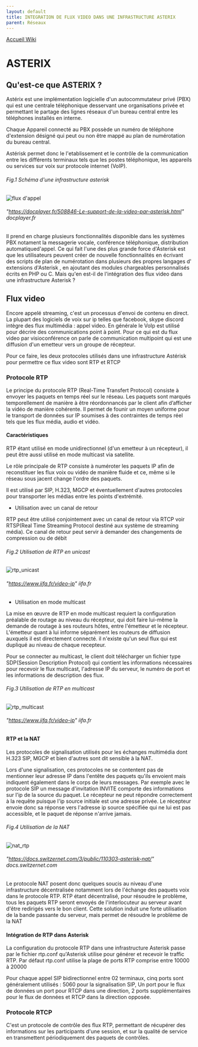 ```yaml
---
layout: default
title: INTEGRATION DE FLUX VIDEO DANS UNE INFRASTRUCTURE ASTERIX
parent: Réseaux
---
```


[Accueil Wiki](https://epheclln.github.io/Wiki-TI/)

# ASTERIX

## Qu'est-ce que ASTERIX ?

Astérix est une implémentation logicielle d'un autocommutateur privé (PBX) qui
est une centrale téléphonique desservant une organisations privée et permettant
le partage des lignes réseaux d'un bureau central entre les téléphones installés
en interne.

Chaque Appareil connecté au PBX possède un numéro de téléphone d'extension
désigné qui peut ou non être mappé au plan de numérotation du bureau central.

Astérisk permet donc le l'etablissement et le contrôle de la communication entre
les différents terminaux tels que les postes téléphonique, les appareils ou
services sur voix sur protocole internet (VoIP).
###### Fig.1 Schéma d'une infrastructure asterisk
![flux d'appel](https://user-images.githubusercontent.com/74672498/169313118-e214baf6-f8d7-40f4-a8c8-4b757a64b2e8.png)
###### "https://docplayer.fr/508846-Le-support-de-la-video-par-asterisk.html" docplayer.fr

Il prend en charge plusieurs fonctionnalités disponible dans les systèmes PBX
notament la messagerie vocale, conférence téléphonique, distribution
automatiqued'appel. Ce qui fait l'une des plus grande force d'Asterisk est que
les utilisateurs peuvent créer de nouvelle fonctionnalités en écrivant des
scripts de plan de numérotation dans plusieurs des propres langages d'
extensions d'Asterisk , en ajoutant des modules chargeables personnalisés écrits
en PHP ou C. Mais qu'en est-il de l'intégration des flux video dans une
infrastructure Asterisk ?

## Flux video

Encore appelé streaming, c'est un processus d'envoi de contenu en direct. La
plupart des logiciels de voix sur ip telles que facebook, skype discord intègre
des flux multimédia : appel video. En générale le VoIp est utilisé pour décrire
des communications point à point. Pour ce qui est du flux video par
visioconférence on parle de communication multipoint qui est une diffusion d'un
emetteur vers un groupe de récepteur.

Pour ce faire, les deux protocoles utilisés dans une infrastructure Astérisk
pour permettre ce flux video sont RTP et RTCP

### Protocole RTP

Le principe du protocole RTP (Real-Time Transfert Protocol) consiste à envoyer
les paquets en temps réel sur le réseau. Les paquets sont marqués temporellement
de manière à être réordonnancés par le client afin d’afficher la vidéo de
manière cohérente. Il permet de founir un moyen uniforme pour le transport de
données sur IP soumises à des contraintes de temps réel tels que les flux média,
audio et vidéo.

#### Caractéristiques

RTP étant utilisé en mode unidirectionnel (d'un emetteur à un récepteur), il
peut être aussi utilisé en mode multicast via satellite.

Le rôle principale de RTP consiste à numéroter les paquets IP afin de
reconstituer les flux voix ou vidéo de manière fluide et ce, même si le réseau
sous jacent change l'ordre des paquets.

Il est utilisé par SIP, H.323, MGCP et éventuellement d'autres protocoles pour transporter les médias entre les points d'extrémité.

- Utilisation avec un canal de retour

RTP peut être utilisé conjointement avec un canal de retour via RTCP voir RTSP(Real Time Streaming Protocol destiné aux système de streaming média). Ce canal de retour peut servir à demander des changements de compression ou de débit 

###### Fig.2 Utilisation de RTP en unicast
![rtp_unicast](https://user-images.githubusercontent.com/74672498/169299420-0e91d1bf-7c4f-429f-99c5-da9a9a9e5b5c.png)

###### "https://www.iifa.fr/video-ip" iifa.fr

- Utilisation en mode multicast

La mise en œuvre de RTP en mode multicast requiert la configuration préalable de
routage au niveau du récepteur, qui doit faire lui-même la demande de routage à
ses routeurs hôtes, entre l'émetteur et le récepteur. L'émetteur quant à lui
informe séparément les routeurs de diffusion auxquels il est directement
connecté. il n'existe qu'un seul flux qui est dupliqué au niveau de chaque recepteur.

Pour se connecter au multicast, le client doit télécharger un fichier type SDP(Session Description Protocol) qui contient les informations nécessaires pour recevoir le flux multicast, l'adresse IP du serveur, le numéro de port et les informations de description des flux. 
######  Fig.3 Utilisation de RTP en multicast
![rtp_multicast](https://user-images.githubusercontent.com/74672498/169301654-924eb1f4-ccb3-4ee8-aed4-38f244f8cc9f.png)

######  "https://www.iifa.fr/video-ip" iifa.fr

 #### RTP et la NAT
 
 Les protocoles de signalisation utilisés pour les échanges multimédia dont H.323 SIP, MGCP et bien d'autres sont dit sensible à la NAT.
 
 Lors d'une signalisation, ces protocoles ne se contentent pas de mentionner leur adresse IP dans  l'entête des paquets qu'ils envoient mais indiquent également dans le corps de leurs messages. Par exemple avec le protocole SIP un message d'invitation INVITE comporte des informations sur l'ip de la source du paquet. Le récepteur ne peut répondre correctement à la requête puisque l'ip source initiale est une adresse privée. Le récepteur envoie donc sa réponse vers l'adresse ip source spécifiée qui ne lui est pas accessible, et le paquet de réponse n'arrive jamais.
 
 ###### Fig.4 Utilisation de la NAT 
 ![nat_rtp](https://user-images.githubusercontent.com/74672498/169309816-8f15135e-f6b8-4e7b-8c0c-acfcd0bcd053.png)
###### "https://docs.switzernet.com/3/public/110303-asterisk-nat/" docs.switzernet.com 
 Le protocole NAT posent donc quelques soucis au niveau d'une infrastructure décentralisée notamment lors de l'échange des paquets voix dans le protocole RTP. RTP étant décentralisé, pour résoudre le problème, tous les paquets RTP seront envoyés de l'interlocuteur au serveur avant d'être redirigés vers le bon client. Cette solution induit une forte utilisation de la bande passante du serveur, mais permet de résoudre le problème de la NAT



#### Intégration de RTP dans Asterisk

La configuration du protocole RTP dans une infrastructure Asterisk passe par le fichier rtp.conf qu'Asterisk utilise pour générer et recevoir le traffic RTP. Par défaut rtp.conf utilise la plage de ports RTP comprise entre 10000 à 20000

Pour chaque appel SIP bidirectionnel entre 02 terminaux, cinq ports sont généralement utilisés : 5060 pour la signalisation SIP, Un port pour le flux de données un port pour RTCP dans une direction, 2 ports supplémentaires pour le flux de données et RTCP dans la direction opposée.


### Protocole RTCP

C'est un protocole de contrôle des flux RTP, permettant de récupérer des
informations sur les participants d'une session, et sur la qualité de service en
transmettent périodiquement des paquets de contrôles.
